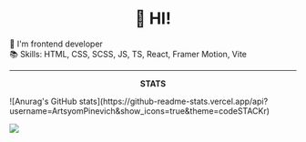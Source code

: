 <h1 align="center">👋 HI! </h1>

🔰 I'm frontend developer <br/>
📚 Skills: HTML, CSS, SCSS, JS, TS, React, Framer Motion, Vite <br/>

---
**<p align="center"> 
STATS** 
</p> 
![Anurag's GitHub stats](https://github-readme-stats.vercel.app/api?username=ArtsyomPinevich&show_icons=true&theme=codeSTACKr)<br />

![](https://komarev.com/ghpvc/?username=ArtsyomPinevich&color=red)<br />

